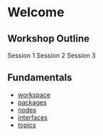 # Welcome

## Workshop Outline

Session 1
Session 2
Session 3

## Fundamentals

- [workspace](https://robotics.harleylara.com/en/ros2-ws)
- [packages](https://robotics.harleylara.com/en/ros2-pkgs)
- [nodes](https://robotics.harleylara.com/en/ros2-nodes)
- [interfaces](https://robotics.harleylara.com/en/ros2-interfaces)
- [topics](https://robotics.harleylara.com/en/ros2-topics)
